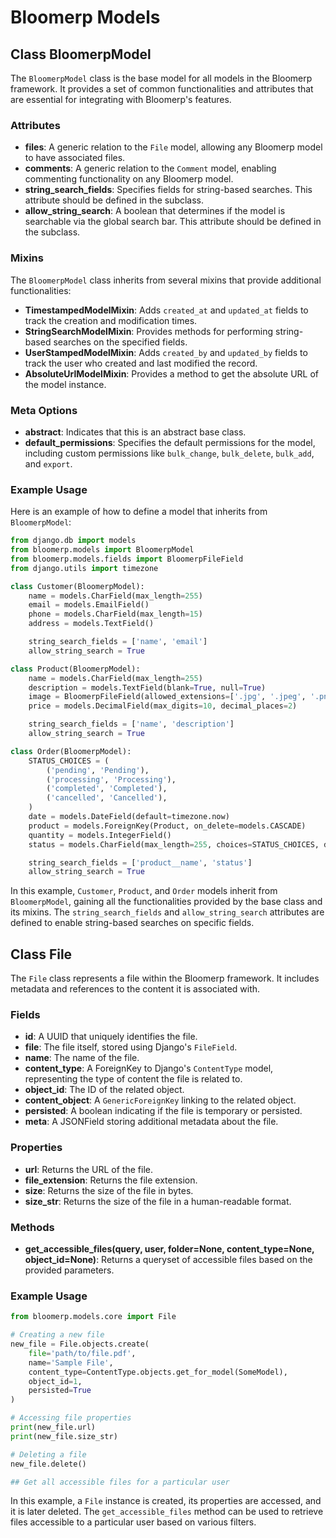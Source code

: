 # Bloomerp Models

## Class BloomerpModel

The `BloomerpModel` class is the base model for all models in the Bloomerp framework. It provides a set of common functionalities and attributes that are essential for integrating with Bloomerp's features.

### Attributes

- **files**: A generic relation to the `File` model, allowing any Bloomerp model to have associated files.
- **comments**: A generic relation to the `Comment` model, enabling commenting functionality on any Bloomerp model.
- **string_search_fields**: Specifies fields for string-based searches. This attribute should be defined in the subclass.
- **allow_string_search**: A boolean that determines if the model is searchable via the global search bar. This attribute should be defined in the subclass.

### Mixins

The `BloomerpModel` class inherits from several mixins that provide additional functionalities:

- **TimestampedModelMixin**: Adds `created_at` and `updated_at` fields to track the creation and modification times.
- **StringSearchModelMixin**: Provides methods for performing string-based searches on the specified fields.
- **UserStampedModelMixin**: Adds `created_by` and `updated_by` fields to track the user who created and last modified the record.
- **AbsoluteUrlModelMixin**: Provides a method to get the absolute URL of the model instance.

### Meta Options

- **abstract**: Indicates that this is an abstract base class.
- **default_permissions**: Specifies the default permissions for the model, including custom permissions like `bulk_change`, `bulk_delete`, `bulk_add`, and `export`.

### Example Usage

Here is an example of how to define a model that inherits from `BloomerpModel`:

```python
from django.db import models
from bloomerp.models import BloomerpModel
from bloomerp.models.fields import BloomerpFileField
from django.utils import timezone

class Customer(BloomerpModel):
    name = models.CharField(max_length=255)
    email = models.EmailField()
    phone = models.CharField(max_length=15)
    address = models.TextField()

    string_search_fields = ['name', 'email']
    allow_string_search = True

class Product(BloomerpModel):
    name = models.CharField(max_length=255)
    description = models.TextField(blank=True, null=True)
    image = BloomerpFileField(allowed_extensions=['.jpg', '.jpeg', '.png'])
    price = models.DecimalField(max_digits=10, decimal_places=2)

    string_search_fields = ['name', 'description']
    allow_string_search = True

class Order(BloomerpModel):
    STATUS_CHOICES = (
        ('pending', 'Pending'),
        ('processing', 'Processing'),
        ('completed', 'Completed'),
        ('cancelled', 'Cancelled'),
    )
    date = models.DateField(default=timezone.now)
    product = models.ForeignKey(Product, on_delete=models.CASCADE)
    quantity = models.IntegerField()
    status = models.CharField(max_length=255, choices=STATUS_CHOICES, default='pending')

    string_search_fields = ['product__name', 'status']
    allow_string_search = True
```

In this example, `Customer`, `Product`, and `Order` models inherit from `BloomerpModel`, gaining all the functionalities provided by the base class and its mixins. The `string_search_fields` and `allow_string_search` attributes are defined to enable string-based searches on specific fields.

## Class File

The `File` class represents a file within the Bloomerp framework. It includes metadata and references to the content it is associated with.

### Fields

- **id**: A UUID that uniquely identifies the file.
- **file**: The file itself, stored using Django's `FileField`.
- **name**: The name of the file.
- **content_type**: A ForeignKey to Django's `ContentType` model, representing the type of content the file is related to.
- **object_id**: The ID of the related object.
- **content_object**: A `GenericForeignKey` linking to the related object.
- **persisted**: A boolean indicating if the file is temporary or persisted.
- **meta**: A JSONField storing additional metadata about the file.

### Properties

- **url**: Returns the URL of the file.
- **file_extension**: Returns the file extension.
- **size**: Returns the size of the file in bytes.
- **size_str**: Returns the size of the file in a human-readable format.

### Methods

- **get_accessible_files(query, user, folder=None, content_type=None, object_id=None)**: Returns a queryset of accessible files based on the provided parameters.

### Example Usage

```python
from bloomerp.models.core import File

# Creating a new file
new_file = File.objects.create(
    file='path/to/file.pdf',
    name='Sample File',
    content_type=ContentType.objects.get_for_model(SomeModel),
    object_id=1,
    persisted=True
)

# Accessing file properties
print(new_file.url)
print(new_file.size_str)

# Deleting a file
new_file.delete()

## Get all accessible files for a particular user


```

In this example, a `File` instance is created, its properties are accessed, and it is later deleted. The `get_accessible_files` method can be used to retrieve files accessible to a particular user based on various filters.

